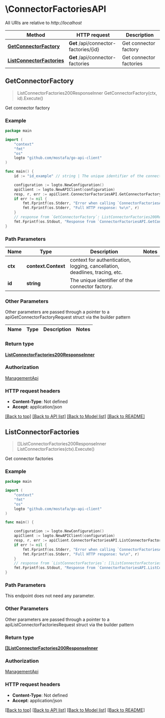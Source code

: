 # \ConnectorFactoriesAPI

All URIs are relative to *http://localhost*

Method | HTTP request | Description
------------- | ------------- | -------------
[**GetConnectorFactory**](ConnectorFactoriesAPI.md#GetConnectorFactory) | **Get** /api/connector-factories/{id} | Get connector factory
[**ListConnectorFactories**](ConnectorFactoriesAPI.md#ListConnectorFactories) | **Get** /api/connector-factories | Get connector factories



## GetConnectorFactory

> ListConnectorFactories200ResponseInner GetConnectorFactory(ctx, id).Execute()

Get connector factory



### Example

```go
package main

import (
	"context"
	"fmt"
	"os"
	logto "github.com/mostafa/go-api-client"
)

func main() {
	id := "id_example" // string | The unique identifier of the connector factory.

	configuration := logto.NewConfiguration()
	apiClient := logto.NewAPIClient(configuration)
	resp, r, err := apiClient.ConnectorFactoriesAPI.GetConnectorFactory(context.Background(), id).Execute()
	if err != nil {
		fmt.Fprintf(os.Stderr, "Error when calling `ConnectorFactoriesAPI.GetConnectorFactory``: %v\n", err)
		fmt.Fprintf(os.Stderr, "Full HTTP response: %v\n", r)
	}
	// response from `GetConnectorFactory`: ListConnectorFactories200ResponseInner
	fmt.Fprintf(os.Stdout, "Response from `ConnectorFactoriesAPI.GetConnectorFactory`: %v\n", resp)
}
```

### Path Parameters


Name | Type | Description  | Notes
------------- | ------------- | ------------- | -------------
**ctx** | **context.Context** | context for authentication, logging, cancellation, deadlines, tracing, etc.
**id** | **string** | The unique identifier of the connector factory. | 

### Other Parameters

Other parameters are passed through a pointer to a apiGetConnectorFactoryRequest struct via the builder pattern


Name | Type | Description  | Notes
------------- | ------------- | ------------- | -------------


### Return type

[**ListConnectorFactories200ResponseInner**](ListConnectorFactories200ResponseInner.md)

### Authorization

[ManagementApi](../README.md#ManagementApi)

### HTTP request headers

- **Content-Type**: Not defined
- **Accept**: application/json

[[Back to top]](#) [[Back to API list]](../README.md#documentation-for-api-endpoints)
[[Back to Model list]](../README.md#documentation-for-models)
[[Back to README]](../README.md)


## ListConnectorFactories

> []ListConnectorFactories200ResponseInner ListConnectorFactories(ctx).Execute()

Get connector factories



### Example

```go
package main

import (
	"context"
	"fmt"
	"os"
	logto "github.com/mostafa/go-api-client"
)

func main() {

	configuration := logto.NewConfiguration()
	apiClient := logto.NewAPIClient(configuration)
	resp, r, err := apiClient.ConnectorFactoriesAPI.ListConnectorFactories(context.Background()).Execute()
	if err != nil {
		fmt.Fprintf(os.Stderr, "Error when calling `ConnectorFactoriesAPI.ListConnectorFactories``: %v\n", err)
		fmt.Fprintf(os.Stderr, "Full HTTP response: %v\n", r)
	}
	// response from `ListConnectorFactories`: []ListConnectorFactories200ResponseInner
	fmt.Fprintf(os.Stdout, "Response from `ConnectorFactoriesAPI.ListConnectorFactories`: %v\n", resp)
}
```

### Path Parameters

This endpoint does not need any parameter.

### Other Parameters

Other parameters are passed through a pointer to a apiListConnectorFactoriesRequest struct via the builder pattern


### Return type

[**[]ListConnectorFactories200ResponseInner**](ListConnectorFactories200ResponseInner.md)

### Authorization

[ManagementApi](../README.md#ManagementApi)

### HTTP request headers

- **Content-Type**: Not defined
- **Accept**: application/json

[[Back to top]](#) [[Back to API list]](../README.md#documentation-for-api-endpoints)
[[Back to Model list]](../README.md#documentation-for-models)
[[Back to README]](../README.md)

